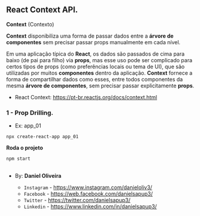 ## React Context API.

**Context** (Contexto)

**Context** disponibiliza uma forma de passar dados entre a **árvore de componentes** sem precisar passar props manualmente em cada nível.

Em uma aplicação típica do **React**, os dados são passados de cima para baixo (de pai para filho) via **props**, mas esse uso pode ser complicado para certos tipos de props (como preferências locais ou tema de UI), que são utilizadas por muitos **componentes** dentro da aplicação. **Context** fornece a forma de compartilhar dados como esses, entre todos componentes da mesma **árvore de componentes**, sem precisar passar explicitamente **props**.


- React Context: https://pt-br.reactjs.org/docs/context.html

### 1 - Prop Drilling.
- Ex: app_01

```
npx create-react-app app_01
```

**Roda o projeto**
```
npm start
```


















##



##

- By:  **Daniel Oliveira**

  - `Instagram` - https://www.instagram.com/danieloliv3/
  - `Facebook` - https://web.facebook.com/danielsapup3/
  - `Twitter` - https://twitter.com/danielsapup3/
  - `Linkedin` - https://www.linkedin.com/in/danielsapup3/

  ##
